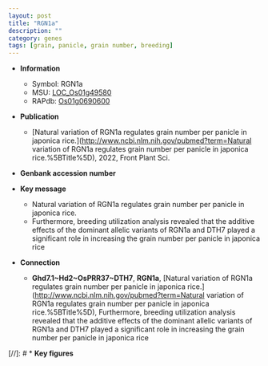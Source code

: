 ```yaml
---
layout: post
title: "RGN1a"
description: ""
category: genes
tags: [grain, panicle, grain number, breeding]
---
```


* **Information**  
    + Symbol: RGN1a  
    + MSU: [LOC_Os01g49580](http://rice.uga.edu/cgi-bin/ORF_infopage.cgi?orf=LOC_Os01g49580)  
    + RAPdb: [Os01g0690600](https://rapdb.dna.affrc.go.jp/locus/?name=Os01g0690600)  

* **Publication**  
    + [Natural variation of RGN1a regulates grain number per panicle in japonica rice.](http://www.ncbi.nlm.nih.gov/pubmed?term=Natural variation of RGN1a regulates grain number per panicle in japonica rice.%5BTitle%5D), 2022, Front Plant Sci.

* **Genbank accession number**  

* **Key message**  
    + Natural variation of RGN1a regulates grain number per panicle in japonica rice.
    + Furthermore, breeding utilization analysis revealed that the additive effects of the dominant allelic variants of RGN1a and DTH7 played a significant role in increasing the grain number per panicle in japonica rice

* **Connection**  
    + __Ghd7.1~Hd2~OsPRR37~DTH7__, __RGN1a__, [Natural variation of RGN1a regulates grain number per panicle in japonica rice.](http://www.ncbi.nlm.nih.gov/pubmed?term=Natural variation of RGN1a regulates grain number per panicle in japonica rice.%5BTitle%5D),  Furthermore, breeding utilization analysis revealed that the additive effects of the dominant allelic variants of RGN1a and DTH7 played a significant role in increasing the grain number per panicle in japonica rice

[//]: # * **Key figures**  


